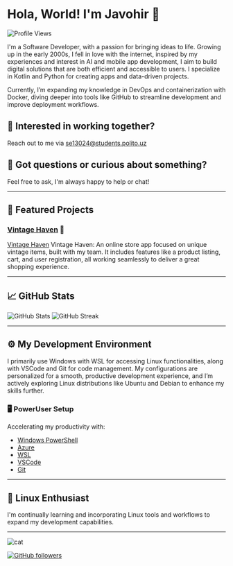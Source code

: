 # Hola, World! I'm Javohir 👋
![Profile Views](https://komarev.com/ghpvc/?username=notlukas18&color=blue)

I'm a Software Developer, with a passion for bringing ideas to life. Growing up in the early 2000s, I fell in love with the internet, inspired by my experiences and interest in AI and mobile app development, I aim to build digital solutions that are both efficient and accessible to users. I specialize in Kotlin and Python for creating apps and data-driven projects.

Currently, I’m expanding my knowledge in DevOps and containerization with Docker, diving deeper into tools like GitHub to streamline development and improve deployment workflows.

## 💼 Interested in working together?
Reach out to me via se13024@students.polito.uz

## 💬 Got questions or curious about something?
Feel free to ask, I'm always happy to help or chat!

---

## 🌟 Featured Projects
### [Vintage Haven](https://github.com/notlukas18/Vintage-Haven) 🧸
[Vintage Haven](https://github.com/notlukas18/Vintage-Haven) Vintage Haven: An online store app focused on unique vintage items, built with my team. It includes features like a product listing, cart, and user registration, all working seamlessly to deliver a great shopping experience.

---

## 📈 GitHub Stats
![GitHub Stats](https://github-readme-stats.vercel.app/api?username=notlukas18&show_icons=true&theme=merko)
![GitHub Streak](https://github-readme-streak-stats.herokuapp.com/?user=notlukas18&theme=merko)



---

## ⚙️ My Development Environment
I primarily use Windows with WSL for accessing Linux functionalities, along with VSCode and Git for code management. My configurations are personalized for a smooth, productive development experience, and I’m actively exploring Linux distributions like Ubuntu and Debian to enhance my skills further.

### 🖥️ PowerUser Setup
Accelerating my productivity with:
- [Windows PowerShell](https://docs.microsoft.com/en-us/powershell/)
- [Azure](https://azure.microsoft.com/)
- [WSL](https://docs.microsoft.com/en-us/windows/wsl/)
- [VSCode](https://code.visualstudio.com/)
- [Git](https://git-scm.com/)

---

## 🐧 Linux Enthusiast
I'm continually learning and incorporating Linux tools and workflows to expand my development capabilities.

---
![cat](https://github.com/user-attachments/assets/63dd3968-7bda-4dc3-b5dd-ac7cca63c680)

[![GitHub followers](https://img.shields.io/github/followers/notlukas18?label=Follow&style=social)](https://github.com/notlukas18)
